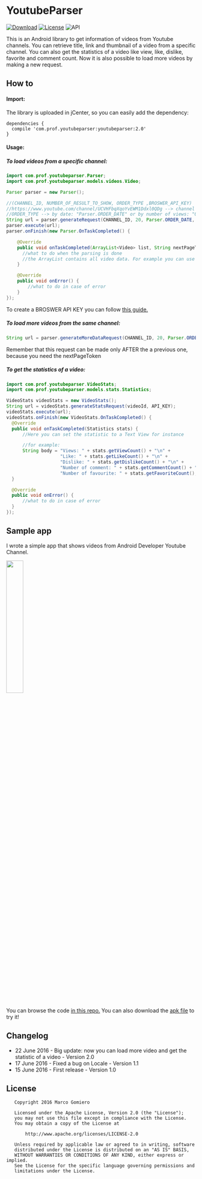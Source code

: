 # YoutubeParser
[![Download](https://api.bintray.com/packages/prof18/maven/YoutubeParser/images/download.svg)](https://bintray.com/prof18/maven/YoutubeParser/_latestVersion)
[![License](https://img.shields.io/badge/License-Apache%202.0-blue.svg)](https://opensource.org/licenses/Apache-2.0)
![API](https://img.shields.io/badge/API-15%2B-brightgreen.svg?style=flat)

This is an Android library to get information of videos from Youtube channels. You can retrieve title, link and thumbnail of a video from a specific channel. You can also get the statistics of a video like view, like, dislike, favorite and comment count. Now it is also possible to load more videos by making a new request.

## How to
#### Import:
The library is uploaded in jCenter, so you can easily add the dependency:
```Gradle
dependencies {
  compile 'com.prof.youtubeparser:youtubeparser:2.0'
}
```
#### Usage:
##### To load videos from a specific channel:
```Java
import com.prof.youtubeparser.Parser;
import com.prof.youtubeparser.models.videos.Video;

Parser parser = new Parser();

//(CHANNEL_ID, NUMBER_OF_RESULT_TO_SHOW, ORDER_TYPE ,BROSWER_API_KEY)
//https://www.youtube.com/channel/UCVHFbqXqoYvEWM1Ddxl0QDg --> channel id = UCVHFbqXqoYvEWM1Ddxl0QDg
//ORDER_TYPE --> by date: "Parser.ORDER_DATE" or by number of views: "ORDER_VIEW_COUNT"  
String url = parser.generateRequest(CHANNEL_ID, 20, Parser.ORDER_DATE, API_KEY);
parser.execute(url);
parser.onFinish(new Parser.OnTaskCompleted() {

    @Override
    public void onTaskCompleted(ArrayList<Video> list, String nextPageToken) {
      //what to do when the parsing is done
      //the ArrayList contains all video data. For example you can use it for your adapter
    }

    @Override
    public void onError() {
        //what to do in case of error
    }
});
```
To create a BROSWER API KEY you can follow
<a href="https://support.google.com/cloud/answer/6158862?hl=en#creating-browser-api-keys"> this guide.</a>

##### To load more videos from the same channel:    
```Java
String url = parser.generateMoreDataRequest(CHANNEL_ID, 20, Parser.ORDER_DATE, API_KEY, nextToken);
```
Remember that this request can be made only AFTER the a previous one, because you need the nextPageToken

##### To get the statistics of a video:
```Java
import com.prof.youtubeparser.VideoStats;
import com.prof.youtubeparser.models.stats.Statistics;

VideoStats videoStats = new VideoStats();
String url = videoStats.generateStatsRequest(videoId, API_KEY);
videoStats.execute(url);
videoStats.onFinish(new VideoStats.OnTaskCompleted() {
  @Override
  public void onTaskCompleted(Statistics stats) {
      //Here you can set the statistic to a Text View for instance

      //for example:
      String body = "Views: " + stats.getViewCount() + "\n" +
                    "Like: " + stats.getLikeCount() + "\n" +
                    "Dislike: " + stats.getDislikeCount() + "\n" +
                    "Number of comment: " + stats.getCommentCount() + "\n" +
                    "Number of favourite: " + stats.getFavoriteCount();
  }

  @Override
  public void onError() {
      //what to do in case of error
  }
});
```
## Sample app
I wrote a simple app that shows videos from Android Developer Youtube Channel.

<img src="https://raw.githubusercontent.com/prof18/YoutubeParser/master/Screen.png" width="30%" height="30%">

You can browse the code <a href="https://github.com/prof18/YoutubeParser/tree/master/app"> in this repo.</a>
You can also download the <a href="https://github.com/prof18/YoutubeParser/blob/master/YoutubeParser.apk"> apk file</a> to try it!

## Changelog
- 22 June 2016 - Big update: now you can load more video and get the statistic of a video - Version 2.0
- 17 June 2016 - Fixed a bug on Locale - Version 1.1
- 15 June 2016 - First release  - Version 1.0

## License
```
   Copyright 2016 Marco Gomiero

   Licensed under the Apache License, Version 2.0 (the "License");
   you may not use this file except in compliance with the License.
   You may obtain a copy of the License at

       http://www.apache.org/licenses/LICENSE-2.0

   Unless required by applicable law or agreed to in writing, software
   distributed under the License is distributed on an "AS IS" BASIS,
   WITHOUT WARRANTIES OR CONDITIONS OF ANY KIND, either express or implied.
   See the License for the specific language governing permissions and
   limitations under the License.
```
